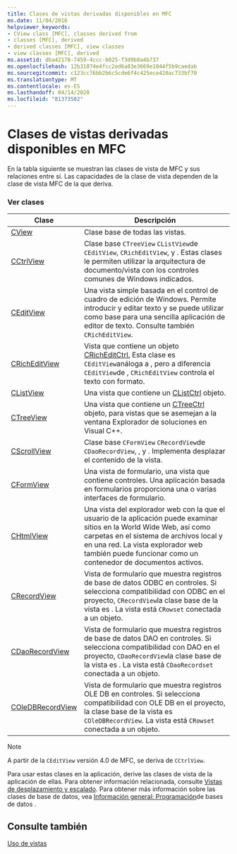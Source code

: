```yaml
---
title: Clases de vistas derivadas disponibles en MFC
ms.date: 11/04/2016
helpviewer_keywords:
- CView class [MFC], classes derived from
- classes [MFC], derived
- derived classes [MFC], view classes
- view classes [MFC], derived
ms.assetid: dba42178-7459-4ccc-b025-f3d9b8a4b737
ms.openlocfilehash: 12b31074e4fcc2ed6a83e3669e1044f5b9caedab
ms.sourcegitcommit: c123cc76bb2b6c5cde6f4c425ece420ac733bf70
ms.translationtype: MT
ms.contentlocale: es-ES
ms.lasthandoff: 04/14/2020
ms.locfileid: "81373502"
---
```

# <a name="derived-view-classes-available-in-mfc"></a>Clases de vistas derivadas disponibles en MFC

En la tabla siguiente se muestran las clases de vista de MFC y sus relaciones entre sí. Las capacidades de la clase de vista dependen de la clase de vista MFC de la que deriva.

### <a name="view-classes"></a>Ver clases

|Clase|Descripción|
|-----------|-----------------|
|[CView](../mfc/reference/cview-class.md)|Clase base de todas las vistas.|
|[CCtrlView](../mfc/reference/cctrlview-class.md)|Clase base `CTreeView` `CListView`de `CEditView`, `CRichEditView`, y . Estas clases le permiten utilizar la arquitectura de documento/vista con los controles comunes de Windows indicados.|
|[CEditView](../mfc/reference/ceditview-class.md)|Una vista simple basada en el control de cuadro de edición de Windows. Permite introducir y editar texto y se puede utilizar como base para una sencilla aplicación de editor de texto. Consulte también `CRichEditView`.|
|[CRichEditView](../mfc/reference/cricheditview-class.md)|Vista que contiene un objeto [CRichEditCtrl.](../mfc/reference/cricheditctrl-class.md) Esta clase es `CEditView`análoga a , pero a diferencia `CEditView`de , `CRichEditView` controla el texto con formato.|
|[CListView](../mfc/reference/clistview-class.md)|Una vista que contiene un [CListCtrl](../mfc/reference/clistctrl-class.md) objeto.|
|[CTreeView](../mfc/reference/ctreeview-class.md)|Una vista que contiene un [CTreeCtrl](../mfc/reference/ctreectrl-class.md) objeto, para vistas que se asemejan a la ventana Explorador de soluciones en Visual C++.|
|[CScrollView](../mfc/reference/cscrollview-class.md)|Clase base `CFormView` `CRecordView`de `CDaoRecordView`, , y . Implementa desplazar el contenido de la vista.|
|[CFormView](../mfc/reference/cformview-class.md)|Una vista de formulario, una vista que contiene controles. Una aplicación basada en formularios proporciona una o varias interfaces de formulario.|
|[CHtmlView](../mfc/reference/chtmlview-class.md)|Una vista del explorador web con la que el usuario de la aplicación puede examinar sitios en la World Wide Web, así como carpetas en el sistema de archivos local y en una red. La vista explorador web también puede funcionar como un contenedor de documentos activos.|
|[CRecordView](../mfc/reference/crecordview-class.md)|Vista de formulario que muestra registros de base de datos ODBC en controles. Si selecciona compatibilidad con ODBC en el proyecto, `CRecordView`la clase base de la vista es . La vista está `CRowset` conectada a un objeto.|
|[CDaoRecordView](../mfc/reference/cdaorecordview-class.md)|Vista de formulario que muestra registros de base de datos DAO en controles. Si selecciona compatibilidad con DAO en el proyecto, `CDaoRecordView`la clase base de la vista es . La vista está `CDaoRecordset` conectada a un objeto.|
|[COleDBRecordView](../mfc/reference/coledbrecordview-class.md)|Vista de formulario que muestra registros OLE DB en controles. Si selecciona compatibilidad con OLE DB en el proyecto, la clase base de la vista es `COleDBRecordView`. La vista está `CRowset` conectada a un objeto.|

> [!NOTE]
> A partir de la `CEditView` versión 4.0 de MFC, se deriva de `CCtrlView`.

Para usar estas clases en la aplicación, derive las clases de vista de la aplicación de ellas. Para obtener información relacionada, consulte [Vistas de desplazamiento y escalado](../mfc/scrolling-and-scaling-views.md). Para obtener más información sobre las clases de base de datos, vea [Información general: Programación](../data/data-access-programming-mfc-atl.md)de bases de datos .

## <a name="see-also"></a>Consulte también

[Uso de vistas](../mfc/using-views.md)
